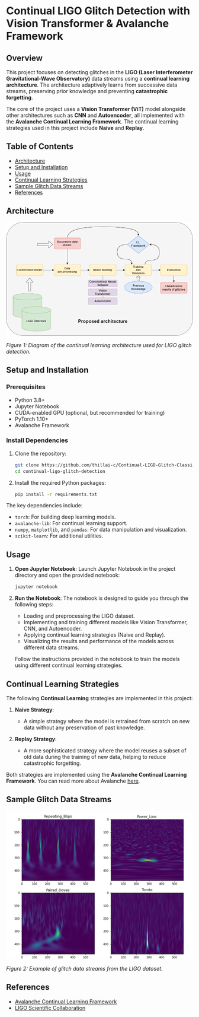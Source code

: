 # Continual LIGO Glitch Detection with Vision Transformer & Avalanche Framework

## Overview

This project focuses on detecting glitches in the **LIGO (Laser Interferometer Gravitational-Wave Observatory)** data streams using a **continual learning architecture**. The architecture adaptively learns from successive data streams, preserving prior knowledge and preventing **catastrophic forgetting**.

The core of the project uses a **Vision Transformer (ViT)** model alongside other architectures such as **CNN** and **Autoencoder**, all implemented with the **Avalanche Continual Learning Framework**. The continual learning strategies used in this project include **Naive** and **Replay**.

## Table of Contents

- [Architecture](#architecture)
- [Setup and Installation](#setup-and-installation)
- [Usage](#usage)
- [Continual Learning Strategies](#continual-learning-strategies)
- [Sample Glitch Data Streams](#sample-glitch-data-streams)
- [References](#references)

## Architecture

![Architecture Diagram](images\continual.png)

*Figure 1: Diagram of the continual learning architecture used for LIGO glitch detection.*

## Setup and Installation

### Prerequisites

- Python 3.8+
- Jupyter Notebook
- CUDA-enabled GPU (optional, but recommended for training)
- PyTorch 1.10+
- Avalanche Framework

### Install Dependencies

1. Clone the repository:

    ```bash
    git clone https://github.com/thillai-c/Continual-LIGO-Glitch-Classification.git
    cd continual-ligo-glitch-detection
    ```

2. Install the required Python packages:

    ```bash
    pip install -r requirements.txt
    ```

The key dependencies include:
- `torch`: For building deep learning models.
- `avalanche-lib`: For continual learning support.
- `numpy`, `matplotlib`, and `pandas`: For data manipulation and visualization.
- `scikit-learn`: For additional utilities.

## Usage

1. **Open Jupyter Notebook**:
   Launch Jupyter Notebook in the project directory and open the provided notebook:

    ```bash
    jupyter notebook
    ```

2. **Run the Notebook**:
   The notebook is designed to guide you through the following steps:
   - Loading and preprocessing the LIGO dataset.
   - Implementing and training different models like Vision Transformer, CNN, and Autoencoder.
   - Applying continual learning strategies (Naive and Replay).
   - Visualizing the results and performance of the models across different data streams.

   Follow the instructions provided in the notebook to train the models using different continual learning strategies.

## Continual Learning Strategies

The following **Continual Learning** strategies are implemented in this project:

1. **Naive Strategy**:
   - A simple strategy where the model is retrained from scratch on new data without any preservation of past knowledge.

2. **Replay Strategy**:
   - A more sophisticated strategy where the model reuses a subset of old data during the training of new data, helping to reduce catastrophic forgetting.

Both strategies are implemented using the **Avalanche Continual Learning Framework**. You can read more about Avalanche [here](https://avalanche.continualai.org/).

## Sample Glitch Data Streams

![Sample Glitch Data](images\ligo_data.png)

*Figure 2: Example of glitch data streams from the LIGO dataset.*

## References

- [Avalanche Continual Learning Framework](https://avalanche.continualai.org/)
- [LIGO Scientific Collaboration](https://www.ligo.org/)
